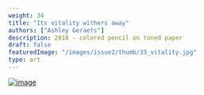```yaml
---
weight: 34
title: "Its vitality withers away"
authors: ["Ashley Geraets"]
description: 2018 - colored pencil on toned paper
draft: false
featuredImage: "/images/issue2/thumb/33_vitality.jpg"
type: art
---
```


<a href = "/images/issue2/33_vitality.JPG" data-lightbox="img">![image](/images/issue2/33_vitality.JPG#issues)</a>